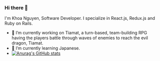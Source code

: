 ### Hi there 👋

I'm Khoa Nguyen, Software Developer. I specialize in React.js, Redux.js and Ruby on Rails. 
- 🔭 I’m currently working on Tiamat, a turn-based, team-building RPG having the players battle through waves of enemies to reach the evil dragon, Tiamat.
- 🌱 I’m currently learning Japanese. 
- [![Anurag's GitHub stats](https://github-readme-stats.vercel.app/api?username=khoa0101)](https://github.com/anuraghazra/github-readme-stats)
<!--
**khoa0101/khoa0101** is a ✨ _special_ ✨ repository because its `README.md` (this file) appears on your GitHub profile.

Here are some ideas to get you started:

- 🔭 I’m currently working on ...
- 🌱 I’m currently learning 
- 👯 I’m looking to collaborate on ...
- 🤔 I’m looking for help with ...
- 💬 Ask me about ...
- 📫 How to reach me: ...
- ⚡ Fun fact: ...
-->
